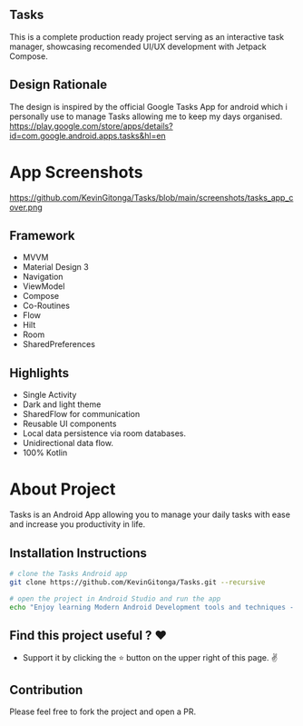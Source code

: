 ## Tasks
This is a complete production ready project serving as an interactive task manager, showcasing recomended UI/UX development with Jetpack Compose.

## Design Rationale
The design is inspired by the official Google Tasks App for android which i personally use to manage Tasks allowing me to keep my days organised.
https://play.google.com/store/apps/details?id=com.google.android.apps.tasks&hl=en

# App Screenshots
https://github.com/KevinGitonga/Tasks/blob/main/screenshots/tasks_app_cover.png

## Framework
- MVVM
- Material Design 3
- Navigation
- ViewModel
- Compose
- Co-Routines
- Flow
- Hilt
- Room
- SharedPreferences

## Highlights
- Single Activity
- Dark and light theme
- SharedFlow for communication
- Reusable UI components
- Local data persistence via room databases.
- Unidirectional data flow.
- 100% Kotlin

# About Project
Tasks is an Android App allowing you to manage your daily tasks with ease and increase you productivity in life.

## Installation Instructions
```bash
# clone the Tasks Android app
git clone https://github.com/KevinGitonga/Tasks.git --recursive

# open the project in Android Studio and run the app
echo "Enjoy learning Modern Android Development tools and techniques - Tasks :D"

```
## Find this project useful ? :heart:
* Support it by clicking the :star: button on the upper right of this page. :v:

## Contribution
Please feel free to fork the project and open a PR.
